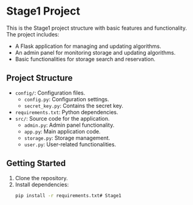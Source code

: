 
# Stage1 Project

This is the Stage1 project structure with basic features and functionality. The project includes:
- A Flask application for managing and updating algorithms.
- An admin panel for monitoring storage and updating algorithms.
- Basic functionalities for storage search and reservation.

## Project Structure

- `config/`: Configuration files.
  - `config.py`: Configuration settings.
  - `secret_key.py`: Contains the secret key.
- `requirements.txt`: Python dependencies.
- `src/`: Source code for the application.
  - `admin.py`: Admin panel functionality.
  - `app.py`: Main application code.
  - `storage.py`: Storage management.
  - `user.py`: User-related functionalities.

## Getting Started

1. Clone the repository.
2. Install dependencies:
   ```bash
   pip install -r requirements.txt# Stage1
